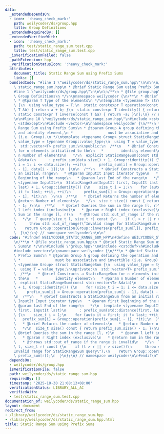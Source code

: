 ```yaml
---
data:
  _extendedDependsOn:
  - icon: ':heavy_check_mark:'
    path: weilycoder/ds/group.hpp
    title: Group Definitions
  _extendedRequiredBy: []
  _extendedVerifiedWith:
  - icon: ':heavy_check_mark:'
    path: test/static_range_sum.test.cpp
    title: test/static_range_sum.test.cpp
  _isVerificationFailed: false
  _pathExtension: hpp
  _verificationStatusIcon: ':heavy_check_mark:'
  attributes:
    document_title: Static Range Sum using Prefix Sums
    links: []
  bundledCode: "#line 1 \"weilycoder/ds/static_range_sum.hpp\"\n\n\n\n/**\n * @file\
    \ static_range_sum.hpp\n * @brief Static Range Sum using Prefix Sums\n */\n\n\
    #line 1 \"weilycoder/ds/group.hpp\"\n\n\n\n/**\n * @file group.hpp\n * @brief\
    \ Group Definitions\n */\n\nnamespace weilycoder {\n/**\n * @brief Additive Group\n\
    \ * @tparam T Type of the elements\n */\ntemplate <typename T> struct AddGroup\
    \ {\n  using value_type = T;\n  static constexpr T operation(const T &a, const\
    \ T &b) { return a + b; }\n  static constexpr T identity() { return T{}; }\n \
    \ static constexpr T inverse(const T &a) { return -a; }\n};\n} // namespace weilycoder\n\
    \n\n#line 10 \"weilycoder/ds/static_range_sum.hpp\"\n#include <cstddef>\n#include\
    \ <stdexcept>\n#include <vector>\n\nnamespace weilycoder {\n/**\n * @brief Static\
    \ Range Sum using Prefix Sums\n * @tparam Group A group defining the operation\
    \ and identity element,\n *                must be associative and invertible\
    \ (i.e. Group).\n */\ntemplate <typename Group> struct StaticRangeSum {\n  using\
    \ value_type = typename Group::value_type;\n  using T = value_type;\n\nprivate:\n\
    \  std::vector<T> prefix_sum;\n\npublic:\n  /**\n   * @brief Constructs a StaticRangeSum\
    \ for n elements initialized to the\n   *        identity element\n   * @param\
    \ n Number of elements\n   */\n  explicit StaticRangeSum(const std::vector<T>\
    \ &data)\n      : prefix_sum(data.size() + 1, Group::identity()) {\n    for (size_t\
    \ i = 1; i <= data.size(); ++i)\n      prefix_sum[i] = Group::operation(prefix_sum[i\
    \ - 1], data[i - 1]);\n  }\n\n  /**\n   * @brief Constructs a StaticRangeSum from\
    \ an initial range\n   * @tparam InputIt Input iterator type\n   * @param first\
    \ Beginning of the range\n   * @param last End of the range\n   */\n  template\
    \ <typename InputIt>\n  StaticRangeSum(InputIt first, InputIt last)\n      : prefix_sum(std::distance(first,\
    \ last) + 1, Group::identity()) {\n    size_t i = 1;\n    for (auto it = first;\
    \ it != last; ++it, ++i)\n      prefix_sum[i] = Group::operation(prefix_sum[i\
    \ - 1], *it);\n  }\n\n  /**\n   * @brief Returns the number of elements\n   *\
    \ @return Number of elements\n   */\n  size_t size() const { return prefix_sum.size()\
    \ - 1; }\n\n  /**\n   * @brief Queries the sum in the range [l, r)\n   * @param\
    \ l Left index (inclusive)\n   * @param r Right index (exclusive)\n   * @return\
    \ Sum in the range [l, r)\n   * @throws std::out_of_range if the range is invalid\n\
    \   */\n  T query(size_t l, size_t r) const {\n    if (l > r || r > size())\n\
    \      throw std::out_of_range(\"Invalid range for StaticRangeSum query\");\n\
    \    return Group::operation(Group::inverse(prefix_sum[l]), prefix_sum[r]);\n\
    \  }\n};\n} // namespace weilycoder\n\n\n"
  code: "#ifndef WEILYCODER_STATIC_RANGE_SUM_HPP\n#define WEILYCODER_STATIC_RANGE_SUM_HPP\n\
    \n/**\n * @file static_range_sum.hpp\n * @brief Static Range Sum using Prefix\
    \ Sums\n */\n\n#include \"group.hpp\"\n#include <cstddef>\n#include <stdexcept>\n\
    #include <vector>\n\nnamespace weilycoder {\n/**\n * @brief Static Range Sum using\
    \ Prefix Sums\n * @tparam Group A group defining the operation and identity element,\n\
    \ *                must be associative and invertible (i.e. Group).\n */\ntemplate\
    \ <typename Group> struct StaticRangeSum {\n  using value_type = typename Group::value_type;\n\
    \  using T = value_type;\n\nprivate:\n  std::vector<T> prefix_sum;\n\npublic:\n\
    \  /**\n   * @brief Constructs a StaticRangeSum for n elements initialized to\
    \ the\n   *        identity element\n   * @param n Number of elements\n   */\n\
    \  explicit StaticRangeSum(const std::vector<T> &data)\n      : prefix_sum(data.size()\
    \ + 1, Group::identity()) {\n    for (size_t i = 1; i <= data.size(); ++i)\n \
    \     prefix_sum[i] = Group::operation(prefix_sum[i - 1], data[i - 1]);\n  }\n\
    \n  /**\n   * @brief Constructs a StaticRangeSum from an initial range\n   * @tparam\
    \ InputIt Input iterator type\n   * @param first Beginning of the range\n   *\
    \ @param last End of the range\n   */\n  template <typename InputIt>\n  StaticRangeSum(InputIt\
    \ first, InputIt last)\n      : prefix_sum(std::distance(first, last) + 1, Group::identity())\
    \ {\n    size_t i = 1;\n    for (auto it = first; it != last; ++it, ++i)\n   \
    \   prefix_sum[i] = Group::operation(prefix_sum[i - 1], *it);\n  }\n\n  /**\n\
    \   * @brief Returns the number of elements\n   * @return Number of elements\n\
    \   */\n  size_t size() const { return prefix_sum.size() - 1; }\n\n  /**\n   *\
    \ @brief Queries the sum in the range [l, r)\n   * @param l Left index (inclusive)\n\
    \   * @param r Right index (exclusive)\n   * @return Sum in the range [l, r)\n\
    \   * @throws std::out_of_range if the range is invalid\n   */\n  T query(size_t\
    \ l, size_t r) const {\n    if (l > r || r > size())\n      throw std::out_of_range(\"\
    Invalid range for StaticRangeSum query\");\n    return Group::operation(Group::inverse(prefix_sum[l]),\
    \ prefix_sum[r]);\n  }\n};\n} // namespace weilycoder\n\n#endif\n"
  dependsOn:
  - weilycoder/ds/group.hpp
  isVerificationFile: false
  path: weilycoder/ds/static_range_sum.hpp
  requiredBy: []
  timestamp: '2025-10-30 21:08:13+08:00'
  verificationStatus: LIBRARY_ALL_AC
  verifiedWith:
  - test/static_range_sum.test.cpp
documentation_of: weilycoder/ds/static_range_sum.hpp
layout: document
redirect_from:
- /library/weilycoder/ds/static_range_sum.hpp
- /library/weilycoder/ds/static_range_sum.hpp.html
title: Static Range Sum using Prefix Sums
---
```

